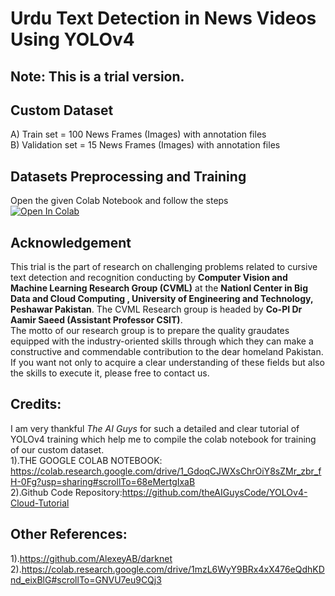 # Urdu Text Detection in News Videos Using YOLOv4
## Note: This is a trial version. 
## Custom Dataset <br>
A) Train set = 100 News Frames (Images) with annotation files <br>
B) Validation set = 15 News Frames (Images) with annotation files <br>
## Datasets Preprocessing and Training <br>
Open the given Colab Notebook and follow the steps <br>
[![Open In Colab](https://colab.research.google.com/assets/colab-badge.svg)](https://colab.research.google.com/drive/1DeegVTrFzbwr3wi4glahgTQY0hO-uOdo?usp=sharing)
## Acknowledgement <br>
This trial is the part of research on challenging problems related to cursive text detection and recognition conducting by **Computer Vision and Machine Learning Research Group (CVML)** at the **Nationl Center in Big Data and Cloud Computing , University of Engineering and Technology, Peshawar Pakistan**. The CVML Research group is headed by **Co-PI Dr Aamir Saeed (Assistant Professor CSIT)**.<br>
The motto of our research group is to prepare the quality graudates equipped with the industry-oriented skills through which they can make a constructive and commendable contribution to the dear homeland Pakistan.
If you want not only to acquire a clear understanding of these fields but also the skills to execute it, please free to contact us. 
## Credits: <br>
I am very thankful  *The AI Guys* for such a detailed and clear tutorial of YOLOv4 training which help me to compile the colab notebook for training of our custom dataset.<br>
1).THE GOOGLE COLAB NOTEBOOK: https://colab.research.google.com/drive/1_GdoqCJWXsChrOiY8sZMr_zbr_fH-0Fg?usp=sharing#scrollTo=68eMertgIxaB  <br>
2).Github Code Repository:https://github.com/theAIGuysCode/YOLOv4-Cloud-Tutorial <br>
## Other References:<br>
1).https://github.com/AlexeyAB/darknet <br>
2).https://colab.research.google.com/drive/1mzL6WyY9BRx4xX476eQdhKDnd_eixBlG#scrollTo=GNVU7eu9CQj3 <br>


